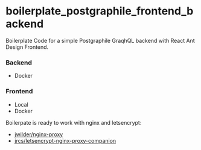 # boilerplate_postgraphile_frontend_backend
Boilerplate Code for a simple Postgraphile GraqhQL backend with React Ant Design Frontend.
### Backend
- Docker

### Frontend
- Local
- Docker

Boilerpate is ready to work with nginx and letsencrypt:
- [jwilder/nginx-proxy](https://hub.docker.com/r/jwilder/nginx-proxy/)
- [jrcs/letsencrypt-nginx-proxy-companion](https://hub.docker.com/r/jrcs/letsencrypt-nginx-proxy-companion)
